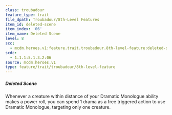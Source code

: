 ```yaml
---
class: troubadour
feature_type: trait
file_dpath: Troubadour/8th-Level Features
item_id: deleted-scene
item_index: '06'
item_name: Deleted Scene
level: 8
scc:
  - mcdm.heroes.v1:feature.trait.troubadour.8th-level-feature:deleted-scene
scdc:
  - 1.1.1:5.1.3.2:06
source: mcdm.heroes.v1
type: feature/trait/troubadour/8th-level-feature
---
```


##### Deleted Scene

Whenever a creature within distance of your Dramatic Monologue ability makes a power roll, you can spend 1 drama as a free triggered action to use Dramatic Monologue, targeting only one creature.
